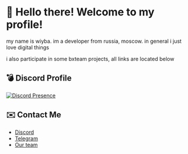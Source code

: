 # :wave: Hello there! Welcome to my profile!
my name is wiyba. im a developer from russia, moscow. in general i just love digital things

i also participate in some bxteam projects, all links are located below

## 💣 Discord Profile

[![Discord Presence](https://lanyard.cnrad.dev/api/982885434315120653?hideBadges=true&showDisplayName=true&hideDecoration=false&hideTimestamp=false&idleMessage=Probably%20doing%20nothing&borderRadius=20px)](https://discord.com/users/982885434315120653)



## ✉️ Contact Me

- [Discord](https://discordapp.com/users/982885434315120653)
- [Telegram](https://t.me/its_wiyba)
- [Our team](https://github.com/BX-Team)
